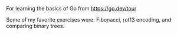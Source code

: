 For learning the basics of Go from https://go.dev/tour

Some of my favorite exercises were: Fibonacci, rot13 encoding, and comparing binary trees.
